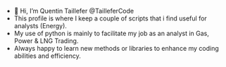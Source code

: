 - 👋 Hi, I’m Quentin Taillefer @TailleferCode
- This profile is where I keep a couple of scripts that i find useful for analysts (Energy). 
- My use of python is mainly to facilitate my job as an analyst in Gas, Power & LNG Trading. 
- Always happy to learn new methods or libraries to enhance my coding abilities and efficiency. 


<!---
TailleferCode/TailleferCode is a ✨ special ✨ repository because its `README.md` (this file) appears on your GitHub profile.
You can click the Preview link to take a look at your changes.
--->
